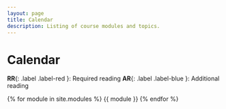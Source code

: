 ```yaml
---
layout: page
title: Calendar
description: Listing of course modules and topics.
---
```


# Calendar
**RR**{: .label .label-red }: Required reading  **AR**{: .label .label-blue }: Additional reading

{% for module in site.modules %}
{{ module }}
{% endfor %}

